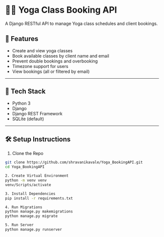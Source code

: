 # 🧘‍♀️ Yoga Class Booking API

A Django RESTful API to manage Yoga class schedules and client bookings.

## 📌 Features

- Create and view yoga classes
- Book available classes by client name and email
- Prevent double bookings and overbooking
- Timezone support for users
- View bookings (all or filtered by email)

---

## 🚀 Tech Stack

- Python 3
- Django
- Django REST Framework
- SQLite (default)

---

## 🛠️ Setup Instructions

1. Clone the Repo

```bash
git clone https://github.com/shravanikavale/Yoga_BookingAPI.git
cd Yoga_BookingAPI

2. Create Virtual Environment
python -m venv venv
venv/Scripts/activate

3. Install Dependencies
pip install -r requirements.txt

4. Run Migrations
python manage.py makemigrations
python manage.py migrate

5. Run Server
python manage.py runserver



